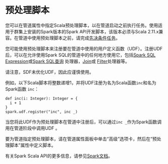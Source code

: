 # 预处理脚本

您可以在管道属性中指定Scala预处理脚本，以在管道启动之前执行任务。使用适用于群集上安装的Spark版本的Spark API开发脚本，该版本必须与Scala 2.11.x兼容。在管道中使用预处理脚本之前，请完成[先决条件任务](https://streamsets.com/documentation/controlhub/latest/help/transformer/Installation/StagePrerequisites.html#concept_tnn_2n5_rjb)。

您可能使用预处理脚本来注册要在管道中使用的用户定义函数（UDF）。注册UDF后，可以在允许使用Spark SQL的管道中的任何地方使用它，包括[Spark SQL Expression](https://streamsets.com/documentation/controlhub/latest/help/transformer/Processors/SparkSQLExp.html#concept_akj_gsz_mhb)或[Spark SQL查询](https://streamsets.com/documentation/controlhub/latest/help/transformer/Processors/SparkSQLQuery.html#concept_lnt_kx3_xgb) 处理器，[Join](https://streamsets.com/documentation/controlhub/latest/help/transformer/Processors/Join.html#concept_xdr_slq_sgb)或 [Filter](https://streamsets.com/documentation/controlhub/latest/help/transformer/Processors/Filter.html#concept_fqx_mzb_chb)处理器等。

请注意，SDF未优化UDF，因此应谨慎使用。

例如，以下Scala脚本将整数递增1，并将UDF注册为名为Scala函数`inc`和名为Spark函数 `inc`：

```
def inc(i: Integer): Integer = {
  i + 1
}
spark.udf.register("inc", inc _)
```

当您将此UDF作为预处理脚本在管道中注册后，可以通过`inc _`作为Spark函数调用在管道阶段中调用UDF 。

要为管道指定预处理脚本，请在管道属性面板中单击“高级”选项卡，然后在“预处理脚本”属性中定义脚本。

有关Spark Scala API的更多信息，请参见[Spark文档](https://spark.apache.org/docs/latest/api/scala/index.html#package)。